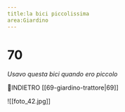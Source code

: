 ```yaml
---
title:la bici piccolissima
area:Giardino
---
```

# 70
_Usavo questa bici quando ero piccolo_

👣INDIETRO [[69-giardino-trattore|69]]

![[foto_42.jpg]]